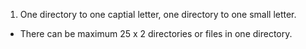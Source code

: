 1. One directory to one captial letter, one directory to one small letter.
  - There can be maximum 25 x 2 directories or files in one directory.
